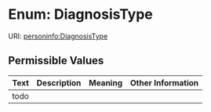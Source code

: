 
# Enum: DiagnosisType



URI: [personinfo:DiagnosisType](https://w3id.org/linkml/examples/personinfo/DiagnosisType)


## Permissible Values

| Text | Description | Meaning | Other Information |
| :--- | :---: | :---: | ---: |
| todo |  |  |  |
